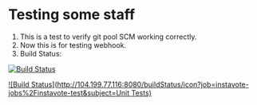 # Testing some staff

1. This is a test to verify git pool SCM working correctly.
2. Now this is for testing webhook.
3. Build Status:

[![Build Status](http://104.199.77.116:8080/buildStatus/icon?job=instavote-jobs%2Finstavote-build)](http://104.199.77.116:8080/job/instavote-jobs/job/instavote-build/)

[![Build Status](http://104.199.77.116:8080/buildStatus/icon?job=instavote-jobs%2Finstavote-test&subject=Unit Tests)](http://104.199.77.116:8080/job/instavote-jobs/job/instavote-test/)

